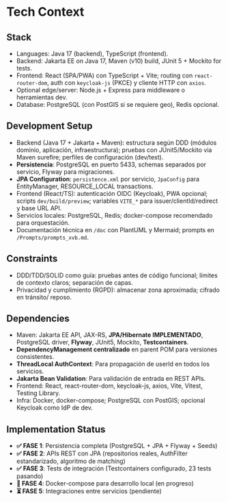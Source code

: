 # Tech Context

## Stack
- Languages: Java 17 (backend), TypeScript (frontend).
- Backend: Jakarta EE on Java 17, Maven (v10) build, JUnit 5 + Mockito for tests.
- Frontend: React (SPA/PWA) con TypeScript + Vite; routing con `react-router-dom`, auth con `keycloak-js` (PKCE) y cliente HTTP con `axios`.
- Optional edge/server: Node.js + Express para middleware o herramientas dev.
- Database: PostgreSQL (con PostGIS si se requiere geo), Redis opcional.

## Development Setup
- Backend (Java 17 + Jakarta + Maven): estructura según DDD (módulos dominio, aplicación, infraestructura); pruebas con JUnit5/Mockito via Maven surefire; perfiles de configuración (dev/test).
- **Persistencia**: PostgreSQL en puerto 5433, schemas separados por servicio, Flyway para migraciones.
- **JPA Configuration**: `persistence.xml` por servicio, `JpaConfig` para EntityManager, RESOURCE_LOCAL transactions.
- Frontend (React/TS): autenticación OIDC (Keycloak), PWA opcional; scripts `dev/build/preview`; variables `VITE_*` para issuer/clientId/redirect y base URL API.
- Servicios locales: PostgreSQL, Redis; docker-compose recomendado para orquestación.
- Documentación técnica en `/doc` con PlantUML y Mermaid; prompts en `/Prompts/prompts_xvb.md`.

## Constraints
- DDD/TDD/SOLID como guía: pruebas antes de código funcional; límites de contexto claros; separación de capas.
- Privacidad y cumplimiento (RGPD): almacenar zona aproximada; cifrado en tránsito/ reposo.

## Dependencies
- Maven: Jakarta EE API, JAX-RS, **JPA/Hibernate IMPLEMENTADO**, PostgreSQL driver, **Flyway**, JUnit5, Mockito, **Testcontainers**.
- **DependencyManagement centralizado** en parent POM para versiones consistentes.
- **ThreadLocal AuthContext**: Para propagación de userId en todos los servicios.
- **Jakarta Bean Validation**: Para validación de entrada en REST APIs.
- Frontend: React, react-router-dom, keycloak-js, axios, Vite, Vitest, Testing Library.
- Infra: Docker, docker-compose; PostgreSQL con PostGIS; opcional Keycloak como IdP de dev.

## Implementation Status
- **✅ FASE 1**: Persistencia completa (PostgreSQL + JPA + Flyway + Seeds)
- **✅ FASE 2**: APIs REST con JPA (repositorios reales, AuthFilter estandarizado, algoritmo de matching)
- **✅ FASE 3**: Tests de integración (Testcontainers configurado, 23 tests pasando)
- **🔄 FASE 4**: Docker-compose para desarrollo local (en progreso)
- **⏳ FASE 5**: Integraciones entre servicios (pendiente)
